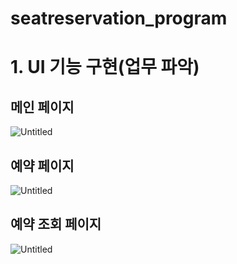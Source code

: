 # seatreservation_program
# 1. UI 기능 구현(업무 파악)

## **메인 페이지**

![Untitled](https://s3-us-west-2.amazonaws.com/secure.notion-static.com/d246aa7d-c70c-4362-aa4f-275cf3d0bf7c/Untitled.png)

## 예약 페이지

![Untitled](https://s3-us-west-2.amazonaws.com/secure.notion-static.com/84382ab2-54cf-4bad-8dd1-c666533b4a87/Untitled.png)

## 예약 조회 페이지

![Untitled](https://s3-us-west-2.amazonaws.com/secure.notion-static.com/b8234f4b-ddda-494e-a083-2295ac1f5905/Untitled.png)
